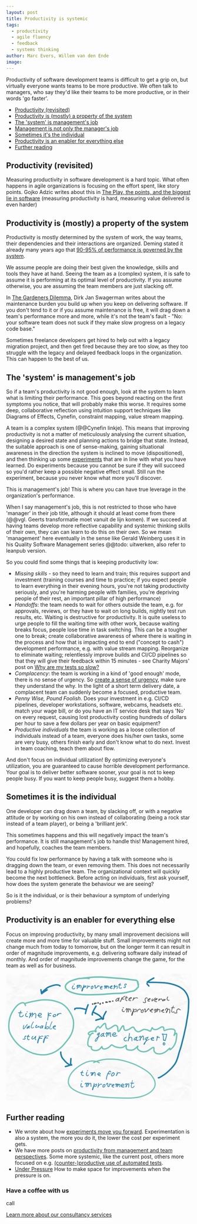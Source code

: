```yaml
---
layout: post
title: Productivity is systemic
tags:
  - productivity
  - agile fluency
  - feedback
  - systems thinking
author: Marc Evers, Willem van den Ende
image: 
---
```

  
Productivity of software development teams is difficult to get a grip on, but
virtually everyone wants teams to be more productive. We often talk to managers, who say they'd like their teams to be more productive, or in their words 'go faster'.


- [Productivity (revisited)](#productivity-revisited)
- [Productivity is (mostly) a property of the system](#productivity-is-mostly-a-property-of-the-system)
- [The 'system' is management's job](#the-system-is-managements-job)
- [Management is not only the manager's job](#management-is-not-only-the-managers-job)
- [Sometimes it's the individual](#sometimes-its-the-individual)
- [Productivity is an enabler for everything else](#productivity-is-an-enabler-for-everything-else)
- [Further reading](#further-reading)

## Productivity (revisited)

Measuring productivity in software development is a hard topic. What often
happens in agile organizations is focusing on the effort spent, like story
points. Gojko Adzic writes about this in [The Play, the points, and the biggest
lie in software](https://gojko.net/2021/01/11/the-play-the-points-the-lie.html)
(measuring productivity is hard, measuring value delivered is even harder)

## Productivity is (mostly) a property of the system

Productivity is mostly determined by the system of work, the way teams, their
dependencies and their interactions are organized. Deming stated it already many
years ago that [90-95% of performance is governed by the
system](https://deming.org/dr-deming-called-for-the-elimination-of-the-annual-performance-appraisal/).

We assume people are doing their best given the knowledge, skills and tools they
have at hand. Seeing the team as a (complex) system, it is safe to assume it is
performing at its optimal level of productivity. If you assume otherwise, you
are assuming the team members are just slacking off.

In [The Gardeners
Dilemma](https://www.linkedin.com/pulse/gardeners-dilemma-dirk-jan-swagerman/),
Dirk Jan Swagerman writes about the maintenance burden you build up when you
keep on delivering software. If you don't tend to it or if you assume
maintenance is free, it will drag down a team's performance more and more, while
it's not the team's fault - "No: your software team does not suck if they make
slow progress on a legacy code base."

Sometimes freelance developers get hired to help out with a legacy migration project, and then get
fired because they are too slow, as they too struggle with the legacy and delayed feedback
loops in the organization. This can happen to the best of us.

## The 'system' is management's job

So if a team's productivity is not good enough, look at the system to learn what
is limiting their performance. This goes beyond reacting on the first symptoms
you notice, that will probably make this worse. It requires some deep,
collaborative reflection using intuition support techniques like Diagrams of
Effects, Cynefin, constraint mapping, value stream mapping.

A team is a complex system (@@Cynefin linkje). This means that improving
productivity is not a matter of meticulously analysing the current situation,
designing a desired state and planning actions to bridge that state. Instead,
the suitable approach is one of sense-making, gaining situational awareness in
the direction the system is inclined to move (dispositioned), and then thinking
up some [experiments](/2020/06/26/experiments-move-you-forward.html) that are in
line with what you have learned. Do experiments because you cannot be sure if
they will succeed so you'd rather keep a possible negative effect small. Still
run the experiment, because you never know what more you'll discover.

This is management's job! This is where you can have true leverage in the organization's performance.

When I say management's job, this is not restricted to those who have 'manager'
in their job title, although it should at least come from there (@@vgl. Geerts
transformatie moet vanuit de lijn komen). If we succeed at having teams develop
more reflective capability and systemic thinking skills of their own, they can
can learn to do this on their own. So we mean 'management' here eventually in
the sense like Gerald Weinberg uses it in his Quality Software Management series
@@todo: uitwerken, also refer to leanpub version.

So you could find some things that is keeping productivity low:
- _Missing skills_ - so they need to learn and train; this requires
  support and investment (training courses and time to practice; if you expect
  people to learn everything in their evening hours, you're not taking
  productivity seriously, and you're harming people with families, you're
  depriving people of their rest, an important pillar of high performance)
- _Handoffs_: the team needs to wait for others outside the team, e.g. for
  approvals, reviews, or they have to wait on long builds, nightly test run
  results, etc. Waiting is destructive for productivity. It is quite useless to
  urge people to fill the waiting time with other work, because waiting breaks
  focus, people lose time in task switching. This can be a tougher one to break;
  create collaborative awareness of where there is waiting in the process and
  how that is impacting end to end ("concept to cash") development performance,
  e.g. with value stream mapping. Reorganize to eliminate waiting; relentlessly
  improve builds and CI/CD pipelines so that they will give their feedback
  within 15 minutes - see Charity Majors' post on [Why are my tests so
  slow?](https://charity.wtf/2020/12/31/why-are-my-tests-so-slow-a-list-of-likely-suspects-anti-patterns-and-unresolved-personal-trauma)
- _Complacency_: the team is working in a kind of 'good enough' mode, there
  is no sense of urgency. So [create a sense of
  urgency](/2020/10/26/under-pressure.html), make sure they understand the why.
  In the light of a short term delivery date, a complacent team can suddenly become a focused, productive team.
- _Penny Wise, Pound Foolish_. Does your investment in e.g. CI/CD pipelines,
  developer workstations, software, webcams, headsets etc. match your wage bill,
  or do you have an IT service desk that says 'No' on every request, causing
  lost productivity costing hundreds of dollars per hour to save a few dollars
  per year on basic equipment?
- _Productive individuals_ the team is working as a loose collection of
  individuals instead of a team, everyone does his/her own tasks, some are very
  busy, others finish early and don't know what to do next. Invest in team
  coaching, teach them about flow.

And don't focus on individual utilization! By optimizing everyone's utilization,
you are guaranteed to cause horrible development performance. Your goal is to
deliver better software sooner, your goal is not to keep people busy. If you
want to keep people busy, suggest them a hobby. 


## Sometimes it is the individual

One developer can drag down a team, by slacking off, or with a negative attitude
or by working on his own instead of collaborating (being a rock star instead of
a team player), or being a 'brilliant jerk'.

This sometimes happens and this will negatively impact the team's performance.
It is still management's job to handle this! Management hired, and hopefully,
coaches the team members.

You could fix low performance by having a talk with someone who is dragging down
the team, or even removing them. This does not necessarily lead to a highly
productive team. The organizational context will quickly become the next
bottleneck. Before acting on individuals, first ask yourself, how does the
system generate the behaviour we are seeing?

So is it the individual, or is their behaviour a symptom of underlying problems?

## Productivity is an enabler for everything else

Focus on improving productivity, by many small improvement decisions will create
more and more time for valuable stuff. Small improvements might not change much
from today to tomorrow, but on the longer term it can result in order of
magnitude improvements, e.g. delivering software daily instead of monthly. And
order of magnitude improvements change the game, for the team as well as for
business.

![Diagram of Effects. Small improvements lead to time for valuable work lead to time for improvements and the circle is round. After several small improvements there might be a game changer.](/attachments/blogposts/2023/time-for-improvement-game-changer.svg)


Further reading
---------------

- We wrote about how [experiments move you
  forward](/2020/06/26/experiments-move-you-forward.html). Experimentation is
  also a system, the more you do it, the lower the cost per experiment gets.
- We have more posts on [productivity from management and team
  perspectives](/blog-by-tag/#tag-productivity). Some more systemic, like the
  current post, others more focused on e.g. [(counter-)productive use of
  automated tests](/2020/11/27/paying-the-price-of-fast-tests.html).
- [Under Pressure](/2020/10/26/under-pressure.html) How to make space for
  improvements when the pressure is on.

<aside>
  <h3>Have a coffee with us </h3>
  <p>call</p>
  <p><div>
    <a href="/consulting">Learn more about our consultancy services</a>
  </div></p>
</aside>
